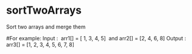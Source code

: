 # sortTwoArrays
Sort two arrays and merge them

#For example: 
Input :  arr1[] = [ 1, 3, 4, 5]  and arr2[] = [2, 4, 6, 8]
Output : arr3[] = [1, 2, 3, 4, 5, 6, 7, 8]


